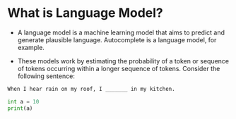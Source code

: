 # What is Language Model?

- A language model is a machine learning model that aims to predict and generate plausible language. Autocomplete is a language model, for example.

- These models work by estimating the probability of a token or sequence of tokens occurring within a longer sequence of tokens. Consider the following sentence:

```markdown
When I hear rain on my roof, I _______ in my kitchen.
```

```python
int a = 10
print(a)
```
